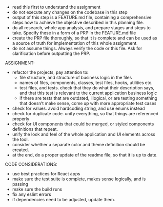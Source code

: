 - read this first to understand the assignment
- do not execute any changes on the codebase in this step
- output of this step is a FEATURE.md file, containing a comprehensive steps how to achieve the objective described in this planning file.
- do all research, whole app analysis, and prepare stages and steps to take. Specify these in a form of a PRP in the FEATURE.md file
- create the PRP file thoroughly, so that it is complete and can be used as a source of truth for implementation of this whole assignment.
- do not assume things. Always verify the code or this file. Ask for clarification before outputting the PRP.

ASSIGNMENT:
- refactor the projects, pay attention to:
    - file structure, and structure of business logic in the files
    - names of files, components, classes, test files, hooks, utilities etc.
    - test files, and tests. check that they do what their description says, and that this test is relevant to the current application business logic
    - if there are tests that are outdated, illogical, or are testing something that doesn't make sense, come up with more appropriate test cases
- check for values. avoid hardcoding string, and use enums instead
- check for duplicate code. unify everything, so that things are referenced properly
- check for UI components that could be merged, or styled components definitions that repeat.
- unify the look and feel of the whole application and UI elements across the tool.
- consider whether a separate color and theme definition should be created.
- at the end, do a proper update of the readme file, so that it is up to date.

CODE CONSIDERATIONS:
- use best practices for React apps
- make sure the test suite is complete, makes sense logically, and is passing
- make sure the build runs
- fix any eslint errors
- if dependencies need to be adjusted, update them.
